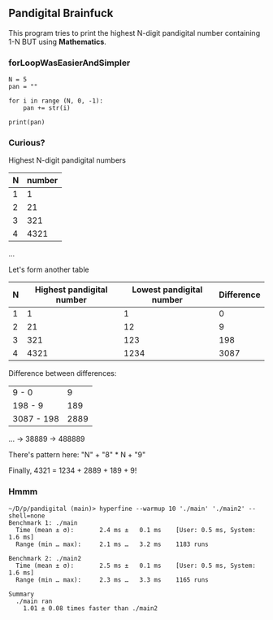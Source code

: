 ## Pandigital Brainfuck

This program tries to print the highest N-digit pandigital number containing 1-N BUT using **Mathematics**.

### forLoopWasEasierAndSimpler 
```
N = 5
pan = ""

for i in range (N, 0, -1):
    pan += str(i)

print(pan)
```

### Curious?

Highest N-digit pandigital numbers

| N  |  number |
| ---|-----|
| 1  | 1   |
| 2  | 21  |
| 3  | 321 |
| 4  | 4321|
...

Let's form another table


| N | Highest pandigital number | Lowest pandigital number | Difference |
| --|---------------------------|--------------------------|----------- |
| 1 |          1                |            1             |   0        |
| 2 |          21               |           12             |   9        |
| 3 |          321              |           123            |  198       |
| 4 |          4321             |           1234           | 3087       |

Difference between differences:

|         |      |
|---------| -------------|
| 9 - 0 | 9 |
| 198 - 9 | 189 |
| 3087 - 198 | 2889 |
...
-> 38889 -> 488889

There's pattern here: "N" + "8" * N + "9"

Finally, 4321 = 1234 + 2889 + 189 + 9!

### Hmmm
```shell
~/D/p/pandigital (main)> hyperfine --warmup 10 './main' './main2' --shell=none
Benchmark 1: ./main
  Time (mean ± σ):       2.4 ms ±   0.1 ms    [User: 0.5 ms, System: 1.6 ms]
  Range (min … max):     2.1 ms …   3.2 ms    1183 runs
 
Benchmark 2: ./main2
  Time (mean ± σ):       2.5 ms ±   0.1 ms    [User: 0.5 ms, System: 1.6 ms]
  Range (min … max):     2.3 ms …   3.3 ms    1165 runs
 
Summary
  ./main ran
    1.01 ± 0.08 times faster than ./main2

```
